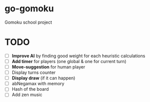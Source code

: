 # go-gomoku
Gomoku school project

# TODO
- [ ] **Improve AI** by finding good weight for each heuristic calculations
- [ ] **Add timer** for players (one global & one for current turn)
- [ ] **Move-suggestion** for human player
- [ ] Display turns counter
- [ ] **Display draw** (if it can happen)
- [ ] abNegamax with memory
- [ ] Hash of the board
- [ ] Add zen music
